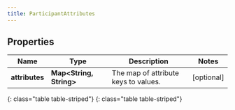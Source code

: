 ```yaml
---
title: ParticipantAttributes
---
```


## Properties

| Name | Type | Description | Notes |
| ------------ | ------------- | ------------- | ------------- |
| **attributes** | **Map&lt;String, String&gt;** | The map of attribute keys to values. |  [optional] |
{: class="table table-striped"}
{: class="table table-striped"}


